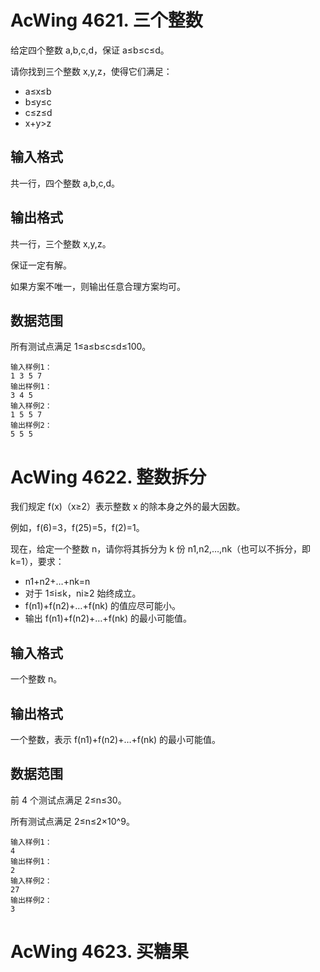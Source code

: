 # AcWing 4621. 三个整数
给定四个整数 a,b,c,d，保证 a≤b≤c≤d。

请你找到三个整数 x,y,z，使得它们满足：
- a≤x≤b
- b≤y≤c
- c≤z≤d
- x+y>z

## 输入格式
共一行，四个整数 a,b,c,d。

## 输出格式
共一行，三个整数 x,y,z。

保证一定有解。

如果方案不唯一，则输出任意合理方案均可。

## 数据范围
所有测试点满足 1≤a≤b≤c≤d≤100。
```
输入样例1：
1 3 5 7
输出样例1：
3 4 5
输入样例2：
1 5 5 7
输出样例2：
5 5 5
```

# AcWing 4622. 整数拆分
我们规定 f(x)（x≥2）表示整数 x 的除本身之外的最大因数。

例如，f(6)=3，f(25)=5，f(2)=1。

现在，给定一个整数 n，请你将其拆分为 k 份 n1,n2,…,nk（也可以不拆分，即 k=1），要求：

- n1+n2+…+nk=n
- 对于 1≤i≤k，ni≥2 始终成立。
- f(n1)+f(n2)+…+f(nk) 的值应尽可能小。
- 输出 f(n1)+f(n2)+…+f(nk) 的最小可能值。

## 输入格式
一个整数 n。

## 输出格式
一个整数，表示 f(n1)+f(n2)+…+f(nk) 的最小可能值。

## 数据范围
前 4 个测试点满足 2≤n≤30。

所有测试点满足 2≤n≤2×10^9。

```
输入样例1：
4
输出样例1：
2
输入样例2：
27
输出样例2：
3
```

# AcWing 4623. 买糖果
